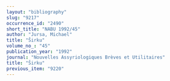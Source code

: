 ```yaml
---
layout: "bibliography"
slug: "9217"
occurrence_id: "2490"
short_title: "NABU 1992/45"
author: "Jursa, Michael"
title: "Širku"
volume_no_: "45"
publication_year: "1992"
journal: "Nouvelles Assyriologiques Brèves et Utilitaires"
title: "Širku"
previous_item: "9220"
---
```

